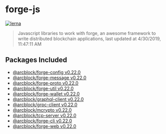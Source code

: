 # forge-js

[![lerna](https://img.shields.io/badge/maintained%20with-lerna-cc00ff.svg)](https://lernajs.io/)

> Javascript libraries to work with forge, an awesome framework to write distributed blockchain applications, last updated at 4/30/2019, 11:47:11 AM

## Packages Included

- [@arcblock/forge-config v0.22.0](./packages/forge-config)
- [@arcblock/forge-message v0.22.0](./packages/forge-message)
- [@arcblock/forge-proto v0.22.0](./packages/forge-proto)
- [@arcblock/forge-util v0.22.0](./packages/forge-util)
- [@arcblock/forge-wallet v0.22.0](./packages/forge-wallet)
- [@arcblock/graphql-client v0.22.0](./packages/graphql-client)
- [@arcblock/grpc-client v0.22.0](./packages/grpc-client)
- [@arcblock/mcrypto v0.22.0](./packages/mcrypto)
- [@arcblock/tcp-server v0.22.0](./packages/tcp-server)
- [@arcblock/forge-cli v0.22.0](./apps/forge-cli)
- [@arcblock/forge-web v0.22.0](./apps/forge-web)
